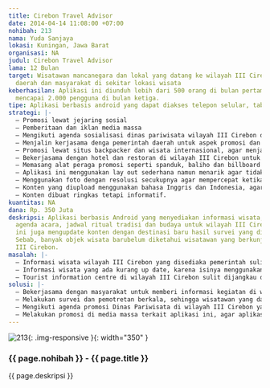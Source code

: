 ```yaml
---
title: Cirebon Travel Advisor
date: 2014-04-14 11:08:00 +07:00
nohibah: 213
nama: Yuda Sanjaya
lokasi: Kuningan, Jawa Barat
organisasi: NA
judul: Cirebon Travel Advisor
lama: 12 Bulan
target: Wisatawan mancanegara dan lokal yang datang ke wilayah III Cirebon, pemerintah
  daerah dan masyarakat di sekitar lokasi wisata
keberhasilan: Aplikasi ini diunduh lebih dari 500 orang di bulan pertama dan ditargetkan
  mencapai 2.000 pengguna di bulan ketiga.
tipe: Aplikasi berbasis android yang dapat diakses telepon selular, tablet.
strategi: |-
  – Promosi lewat jejaring sosial
  – Pemberitaan dan iklan media massa
  – Mengikuti agenda sosialisasi dinas pariwisata wilayah III Cirebon di luar daerah, sehingga aplikasi ini ikut terpromosikan.
  – Menjalin kerjasama denga pemerintah daerah untuk aspek promosi dan melengkapi konten aplikasi.
  – Promosi lewat situs backpacker dan wisata internasional, agar menjadi rujukan bagi wisatawan.
  – Bekerjasama dengan hotel dan restoran di wilayah III Cirebon untuk promosi aplikasi dan sosialisasi lewat penyebaran famplet serta spanduk.
  – Memasang alat peraga promosi seperti spanduk, baliho dan billboard di lokasi-lokasi wisata, agar pengunjung mengetahui keberadaan aplikasi ini.
  – Aplikasi ini menggunakan lay out sederhana namun menarik agar tidak berat saat dibuka lewat perangkat selular.
  – Menggunakan foto dengan resolusi secukupnya agar mempercepat ketika dibuka.
  – Konten yang diupload menggunakan bahasa Inggris dan Indonesia, agar dimengerti wisatawa lokal dan mancanegara.
  – Konten dibuat ringkas tetapi informatif.
kuantitas: NA
dana: Rp. 350 Juta
deskripsi: Aplikasi berbasis Android yang menyediakan informasi wisata, hotel, restoran,
  agenda acara, jadwal ritual tradisi dan budaya untuk wilayah III Cirebon. Aplikasi
  ini juga mengupdate konten dengan destinasi baru hasil survei yang dilakukan tim.
  Sebab, banyak objek wisata barubelum diketahui wisatawan yang berkunjung ke wilayah
  III Cirebon.
masalah: |-
  – Informasi wisata wilayah III Cirebon yang disediaka pemerintah sulit diakses wisatawan.
  – Informasi wisata yang ada kurang up date, karena isinya menggunakan literatur lama dan belum ada usaha memperbaharui.
  – Tourist information centre di wilayah III Cirebon sulit dijangkau dan letaknya kurang strategis. Aplikasi ini akan memudahkan siapapun yang datang ke wilayah III Cirebon mendapat informasi pariwisata, objek wisata, hotel, restoran dan agenda kegiatan, ritual budaya serta tradisi.
solusi: |-
  – Bekerjasama dengan masyarakat untuk memberi informasi kegiatan di wilayah III Cirebon agar konten yang disampaikan update.
  – Melakukan survei dan pemotretan berkala, sehingga wisatawan yang datang mengetahui kondisi terkini lokasi yang dituju.
  – Mengikuti agenda promosi Dinas Pariwisata di wilayah III Cirebon yang dilakukan di luar kota, agar aplikasi ini menjadi rujukan.
  – Melakukan promosi di media massa terkait aplikasi ini, agar aplikasi ini populer, banyak diunduh, sehingga menjadi rujukan.
---
```


![213](/static/img/hibahcms/213.png){: .img-responsive }{: width="350" }

### {{ page.nohibah }} - {{ page.title }}

{{ page.deskripsi }}
